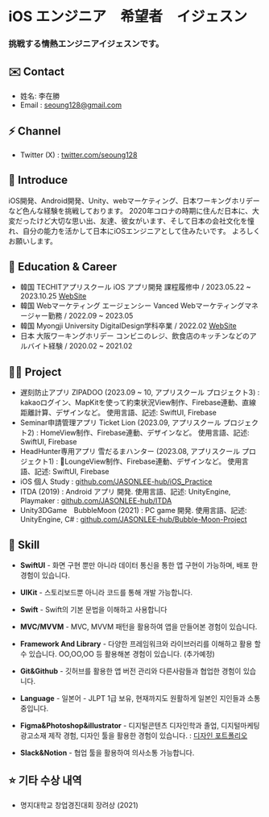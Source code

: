 iOS エンジニア　希望者　イジェスン
==============

### 挑戦する情熱エンジニアイジェスンです。

✉️ Contact
-------

*   姓名: 李在勝 
*   Email : [seoung128@gmail.com](seoung128@gmail.com)

⚡️ Channel
-------

*   Twitter (X) : [twitter.com/seoung128](https://twitter.com/seoung128)


🤗 Introduce
-------

iOS開発、Android開発、Unity、webマーケティング、日本ワーキングホリデーなど色んな経験を挑戦しております。
2020年コロナの時期に住んだ日本に、大変だったけど大切な思い出、友達、彼女がいます、そして日本の会社文化を憧れ、自分の能力を活かして日本にiOSエンジニアとして住みたいです。
よろしくお願いします。

🏫 Education & Career
-------

*   韓国 TECHITアプリスクール iOS アプリ開発 課程履修中 / 2023.05.22 ~ 2023.10.25 [WebSite](https://techit.education/school/kdt-app-3rd)
*   韓国 Webマーケティング エージェンシー Vanced Webマーケティングマネージャー勤務 / 2022.09 ~ 2023.05
*   韓国 Myongji University DigitalDesign学科卒業 / 2022.02 [WebSite](https://www.mju.ac.kr/mjukr/667/subview.do)
*   日本 大阪ワーキングホリデー コンビニのレジ、飲食店のキッチンなどのアルバイト経験 / 2020.02 ~ 2021.02

🧑‍💻 Project
-------

*   遅刻防止アプリ ZIPADOO (2023.09 ~ 10, アプリスクール プロジェクト3) : kakaoログイン、MapKitを使って約束状況View制作、Firebase連動、直線距離計算、デザインなど。 使用言語、記述: SwiftUI, Firebase
*   Seminar申請管理アプリ Ticket Lion (2023.09, アプリスクール プロジェクト2) : HomeView制作、Firebase連動、デザインなど。 使用言語、記述: SwiftUI, Firebase
*   HeadHunter専用アプリ 雪だるまハンター (2023.08, アプリスクール プロジェクト1) : LoungeView制作、Firebase連動、デザインなど。 使用言語、記述: SwiftUI, Firebase
*   iOS 個人 Study : [github.com/JASONLEE-hub/iOS\_Practice](https://github.com/JASONLEE-hub/iOS\_Practice)
*   ITDA (2019) : Android アプリ 開発. 使用言語、記述: UnityEngine, Playmaker : [github.com/JASONLEE-hub/ITDA](https://github.com/JASONLEE-hub/ITDA)
*   Unity3DGame　BubbleMoon (2021) : PC game 開発. 使用言語、記述: UnityEngine, C# : [github.com/JASONLEE-hub/Bubble-Moon-Project](https://github.com/JASONLEE-hub/Bubble-Moon-Project)

🍏 Skill
-----

*   **SwiftUI** - 화면 구현 뿐만 아니라 데이터 통신을 통한 앱 구현이 가능하며, 배포 한 경험이 있습니다.

*   **UIKit** - 스토리보드뿐 아니라 코드를 통해 개발 가능합니다.

*   **Swift** - Swift의 기본 문법을 이해하고 사용합니다

*   **MVC/MVVM** - MVC, MVVM 패턴을 활용하여 앱을 만들어본 경험이 있습니다.

*   **Framework And Library** - 다양한 프레임워크와 라이브러리를 이해하고 활용 할 수 있습니다. OO,OO,OO 등 활용해본 경험이 있습니다. (추가예정)

*   **Git&Github** - 깃허브를 활용한 앱 버전 관리와 다른사람들과 협업한 경험이 있습니다.

*   **Language** - 일본어 - JLPT 1급 보유, 현재까지도 원활하게 일본인 지인들과 소통중입니다.

*   **Figma&Photoshop&illustrator** - 디지털콘텐츠 디자인학과 졸업, 디지털마케팅 광고소재 제작 경험, 디자인 툴을 활용한 경험이 있습니다. : [디자인 포트폴리오](https://www.figma.com/file/UnhxIJ4jyHKKqpUI1zxeXB/%ED%8F%AC%ED%8A%B8%ED%8F%B4%EB%A6%AC%EC%98%A4?type=design&node-id=212%3A118&mode=design&t=WKV6wBVlV5jWTyNT-1)

*   **Slack&Notion** - 협업 툴을 활용하여 의사소통 가능합니다.

⭐️ 기타 수상 내역
--------

*   명지대학교 창업경진대회 장려상 (2021)
